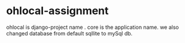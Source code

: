# ohlocal-assignment
ohlocal is django-project name .
core is the application name.
we also changed database from default sqllite to mySql db.
